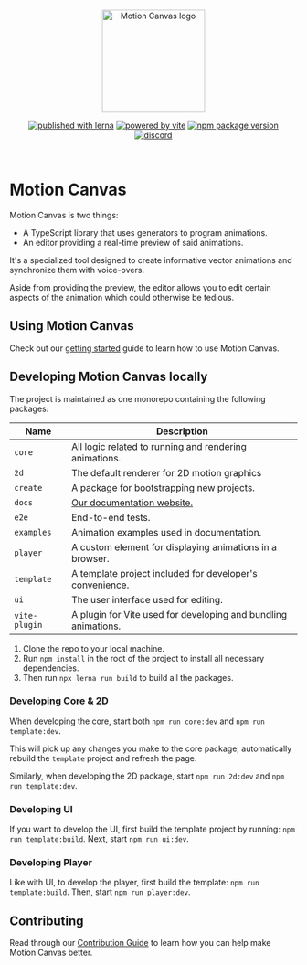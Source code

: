 <br/>
<p align="center">
  <a href="https://motion-canvas.github.io">
    <picture>
      <source media="(prefers-color-scheme: dark)" srcset="https://motion-canvas.github.io/img/logo_dark.svg">
      <img width="180" alt="Motion Canvas logo" src="https://motion-canvas.github.io/img/logo.svg">
    </picture>
  </a>
</p>
<p align="center">
  <a href="https://lerna.js.org"><img src="https://img.shields.io/badge/published%20with-lerna-c084fc?style=flat" alt="published with lerna"></a>
  <a href="https://vitejs.dev"><img src="https://img.shields.io/badge/powered%20by-vite-646cff?style=flat" alt="powered by vite"></a>
  <a href="https://www.npmjs.com/package/@motion-canvas/core"><img src="https://img.shields.io/npm/v/@motion-canvas/core?style=flat" alt="npm package version"></a>
  <a href="https://chat.motioncanvas.io"><img src="https://img.shields.io/discord/1071029581009657896?style=flat&logo=discord&logoColor=fff&color=404eed" alt="discord"></a>
</p>
<br/>

# Motion Canvas

Motion Canvas is two things:

- A TypeScript library that uses generators to program animations.
- An editor providing a real-time preview of said animations.

It's a specialized tool designed to create informative vector animations and
synchronize them with voice-overs.

Aside from providing the preview, the editor allows you to edit certain aspects
of the animation which could otherwise be tedious.

## Using Motion Canvas

Check out our [getting started][docs] guide to learn how to use Motion Canvas.

## Developing Motion Canvas locally

The project is maintained as one monorepo containing the following packages:

| Name          | Description                                                    |
| ------------- | -------------------------------------------------------------- |
| `core`        | All logic related to running and rendering animations.         |
| `2d`          | The default renderer for 2D motion graphics                    |
| `create`      | A package for bootstrapping new projects.                      |
| `docs`        | [Our documentation website.][docs]                             |
| `e2e`         | End-to-end tests.                                              |
| `examples`    | Animation examples used in documentation.                      |
| `player`      | A custom element for displaying animations in a browser.       |
| `template`    | A template project included for developer's convenience.       |
| `ui`          | The user interface used for editing.                           |
| `vite-plugin` | A plugin for Vite used for developing and bundling animations. |

1. Clone the repo to your local machine.
2. Run `npm install` in the root of the project to install
all necessary dependencies.
3. Then run `npx lerna run build` to build all the
packages.

### Developing Core & 2D

When developing the core, start both `npm run core:dev` and `npm run template:dev`.

This will pick up any changes you make to the core package, automatically
rebuild the `template` project and refresh the page.

Similarly, when developing the 2D package, start `npm run 2d:dev` and `npm run template:dev`.

### Developing UI

If you want to develop the UI, first build the template project by running:
`npm run template:build`. Next, start `npm run ui:dev`.

### Developing Player

Like with UI, to develop the player, first build the template: `npm run template:build`.
Then, start `npm run player:dev`.

## Contributing

Read through our [Contribution Guide](./CONTRIBUTING.md) to learn how you can
help make Motion Canvas better.

[authenticate]:
  https://docs.github.com/en/packages/working-with-a-github-packages-registry/working-with-the-npm-registry#authenticating-with-a-personal-access-token
[template]: https://github.com/motion-canvas/project-template#using-the-template
[discord]: https://chat.motioncanvas.io
[docs]: https://motioncanvas.io/docs/quickstart
